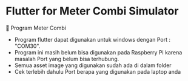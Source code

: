 # Flutter for Meter Combi Simulator
👋 Program Meter Combi
- Program flutter dapat digunakan untuk windows dengan Port : "COM30". 
- Program ini masih belum bisa digunakan pada Raspberry Pi karena masalah Port yang belum bisa terhubung.
- Semua asset image yang digunakan sudah ada di dalam folder
- Cek terlebih dahulu Port berapa yang digunakan pada laptop anda


